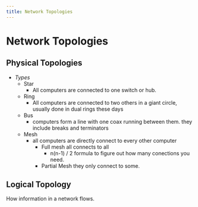 ```yaml
---
title: Network Topologies
---
```


# Network Topologies
## Physical Topologies
- *Types*
  - Star
    - All computers are connected to one switch or hub.
  - Ring
    - All computers are connected to two others in a giant circle, usually done in dual rings these days
  - Bus
    - computers form a line with one coax running between them. they include breaks and terminators
  - Mesh
    - all computers are directly connect to every other computer
      - Full mesh all connects to all
        - n(n-1) / 2 formula to figure out how many conections you need.
      - Partial Mesh they only connect to some.

## Logical Topology
How information in a network flows.


